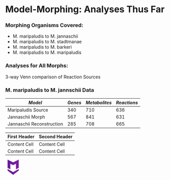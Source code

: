 # Model-Morphing: Analyses Thus Far

### Morphing Organisms Covered:
* M. maripaludis to M. jannaschii
* M. maripaludis to M. stadtmanae
* M. maripaludis to M. barkeri
* M. maripaludis to M. maripaludis

### Analyses for All Morphs:
3-way Venn comparison of Reaction Sources


### M. maripaludis to M. jannschii Data
 | *Model*                     | *Genes* | *Metabolites* | *Reactions* | 
 | --------------------------- | ------- | ------------- | ----------- | 
 | Maripaludis Source          | 340     | 710           |         636 | 
 | Jannaschii Morph            | 567     | 841           | 631         | 
 | Jannaschii Reconstruction   | 285     | 708           | 665         | 

| First Header  | Second Header |
| ------------- | ------------- |
| Content Cell  | Content Cell  |
| Content Cell  | Content Cell  |


![alt text](https://github.com/adam-p/markdown-here/raw/master/src/common/images/icon48.png "Logo Title Text 1")
